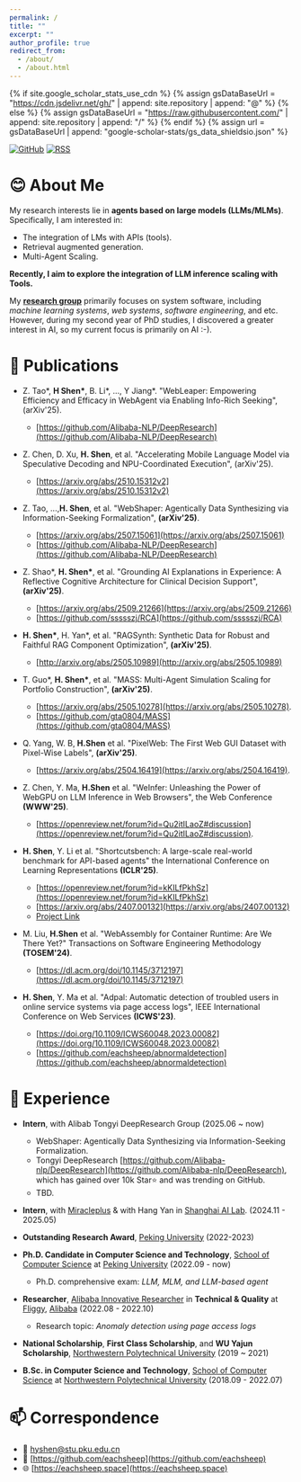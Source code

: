 ```yaml
---
permalink: /
title: ""
excerpt: ""
author_profile: true
redirect_from: 
  - /about/
  - /about.html
---
```

{% if site.google_scholar_stats_use_cdn %}
{% assign gsDataBaseUrl = "https://cdn.jsdelivr.net/gh/" | append: site.repository | append: "@" %}
{% else %}
{% assign gsDataBaseUrl = "https://raw.githubusercontent.com/" | append: site.repository | append: "/" %}
{% endif %}
{% assign url = gsDataBaseUrl | append: "google-scholar-stats/gs_data_shieldsio.json" %}

<span class='anchor' id='about-me'></span>

[![GitHub](https://img.shields.io/badge/dynamic/json?logo=github&label=GitHub&labelColor=495867&color=495867&query=%24.data.totalSubs&url=https%3A%2F%2Fapi.spencerwoo.com%2Fsubstats%2F%3Fsource%3Dgithub%26queryKey%3Dhayschan&style=flat-square)](https://github.com/eachsheep)
[![RSS](https://img.shields.io/badge/dynamic/json?logo=rss&logoColor=white&label=RSS&labelColor=95B8D1&color=95B8D1&query=%24.data.totalSubs&url=https%3A%2F%2Fapi.spencerwoo.com%2Fsubstats%2F%3Fsource%3Dfeedly%257Cinoreader%257CfeedsPub%26queryKey%3Dhttps://haysc.tech/feed.xml&style=flat-square)](https://eachsheep.github.io/)

# 😊 About Me

My research interests lie in **agents based on large models (LLMs/MLMs)**. Specifically, I am interested in:

- The integration of LMs with APIs (tools).
- Retrieval augmented generation.
- Multi-Agent Scaling.

**Recently, I aim to explore the integration of LLM inference scaling with Tools.**

My [**research group**](https://cs.pku.edu.cn/info/1025/2713.htm) primarily focuses on system software, including _machine learning systems_, _web systems_, _software engineering_, and etc. However, during my second year of PhD studies, I discovered a greater interest in AI, so my current focus is primarily on AI :-).


# 📝 Publications

<!-- * **Z. Shao\***, **H. Shen\***, et al. "", **(arXiv'25)**. -->
* Z. Tao\*, **H Shen\***, B. Li\*, ..., Y Jiang*. "WebLeaper: Empowering Efficiency and Efficacy in WebAgent via Enabling Info-Rich Seeking", (arXiv'25).
  - [https://github.com/Alibaba-NLP/DeepResearch](https://github.com/Alibaba-NLP/DeepResearch)
* Z. Chen, D. Xu, **H. Shen**, et al. "Accelerating Mobile Language Model via Speculative Decoding and NPU-Coordinated Execution", (arXiv'25).
  - [https://arxiv.org/abs/2510.15312v2](https://arxiv.org/abs/2510.15312v2)
* Z. Tao, ...,**H. Shen**, et al. "WebShaper: Agentically Data Synthesizing via Information-Seeking Formalization", **(arXiv'25)**.
  - [https://arxiv.org/abs/2507.15061](https://arxiv.org/abs/2507.15061)
  - [https://github.com/Alibaba-NLP/DeepResearch](https://github.com/Alibaba-NLP/DeepResearch)
* Z. Shao\*, **H. Shen\***, et al. "Grounding AI Explanations in Experience: A Reflective Cognitive Architecture for Clinical Decision Support", **(arXiv'25)**.
  - [https://arxiv.org/abs/2509.21266](https://arxiv.org/abs/2509.21266)
  - [https://github.com/ssssszj/RCA](https://github.com/ssssszj/RCA)
* **H. Shen\***, H. Yan\*, et al. "RAGSynth: Synthetic Data for Robust and Faithful RAG Component Optimization", **(arXiv'25)**.
  - [http://arxiv.org/abs/2505.10989](http://arxiv.org/abs/2505.10989)
* T. Guo*, **H. Shen\***, et al. "MASS: Multi-Agent Simulation Scaling for Portfolio Construction", **(arXiv'25)**.
  - [https://arxiv.org/abs/2505.10278](https://arxiv.org/abs/2505.10278).
  - [https://github.com/gta0804/MASS](https://github.com/gta0804/MASS)
* Q. Yang, W. B, **H.Shen** et al. "PixelWeb: The First Web GUI Dataset with Pixel-Wise Labels", **(arXiv'25)**.
  - [https://arxiv.org/abs/2504.16419](https://arxiv.org/abs/2504.16419).
* Z. Chen, Y. Ma, **H.Shen** et al. "WeInfer: Unleashing the Power of WebGPU on LLM Inference in Web Browsers", the Web Conference **(WWW'25)**.
  - [https://openreview.net/forum?id=Qu2itILaoZ#discussion](https://openreview.net/forum?id=Qu2itILaoZ#discussion).
* **H. Shen**, Y. Li et al. "Shortcutsbench: A large-scale real-world benchmark for API-based agents" the International Conference on Learning Representations **(ICLR'25)**.
   - [https://openreview.net/forum?id=kKILfPkhSz](https://openreview.net/forum?id=kKILfPkhSz)
   - [https://arxiv.org/abs/2407.00132](https://arxiv.org/abs/2407.00132)
   - [Project Link](https://github.com/eachsheep/shortcutsbench)
* M. Liu, **H.Shen** et al. "WebAssembly for Container Runtime: Are We There Yet?" Transactions on Software Engineering Methodology **(TOSEM'24)**.
   - [https://dl.acm.org/doi/10.1145/3712197](https://dl.acm.org/doi/10.1145/3712197)
* **H. Shen**, Y. Ma et al. "Adpal: Automatic detection of troubled users in online service systems via page access logs", IEEE International Conference on Web Services **(ICWS'23)**.

   - [https://doi.org/10.1109/ICWS60048.2023.00082](https://doi.org/10.1109/ICWS60048.2023.00082)
   - [https://github.com/eachsheep/abnormaldetection](https://github.com/eachsheep/abnormaldetection)


# 📖 Experience

- **Intern**, with Alibab Tongyi DeepResearch Group (2025.06 ~ now)
  - WebShaper: Agentically Data Synthesizing via Information-Seeking Formalization.
  - Tongyi DeepResearch [https://github.com/Alibaba-nlp/DeepResearch](https://github.com/Alibaba-nlp/DeepResearch), which has gained over 10k Star⭐ and was trending on GitHub.
  - TBD.

- **Intern**, with [Miracleplus](https://www.miracleplus.com/) \& with Hang Yan in [Shanghai AI Lab](https://www.shlab.org.cn/). (2024.11 - 2025.05)
- **Outstanding Research Award**, [Peking University](https://www.pku.edu.cn/) (2022-2023)
- **Ph.D. Candidate in Computer Science and Technology**, [School of Computer Science](http://cs.pku.edu.cn/) at [Peking University](https://www.pku.edu.cn/) (2022.09 - now)

  - Ph.D. comprehensive exam: *LLM, MLM, and LLM-based agent*
- **Researcher**, [Alibaba Innovative Researcher](https://damo.alibaba.com/collaborations) in **Technical & Quality** at [Fliggy](https://www.fliggy.com), [Alibaba](https://www.alibaba.com) (2022.08 - 2022.10)

  - Research topic: *Anomaly detection using page access logs*
- **National Scholarship**, **First Class Scholarship**, and **WU Yajun Scholarship**, [Northwestern Polytechnical University](http://www.nwpu.edu.cn/) (2019 ~ 2021)
- **B.Sc. in Computer Science and Technology**, [School of Computer Science](http://jsj.nwpu.edu.cn/) at [Northwestern Polytechnical University](http://www.nwpu.edu.cn/) (2018.09 - 2022.07)

# 📫 Correspondence

- 📧 [hyshen@stu.pku.edu.cn](mailto:hyshen@stu.pku.edu.cn)
- 🐙 [https://github.com/eachsheep](https://github.com/eachsheep)
- 🌐 [https://eachsheep.space](https://eachsheep.space)
